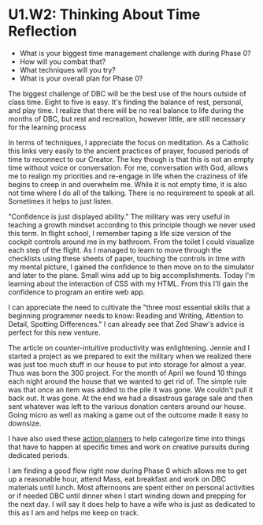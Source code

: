 # U1.W2: Thinking About Time Reflection

* What is your biggest time management challenge with during Phase 0? 
* How will you combat that? 
* What techniques will you try?
* What is your overall plan for Phase 0?

The biggest challenge of DBC will be the best use of the hours outside of class time.  Eight to five is easy.  It's finding the balance of rest, personal, and play time.  I realize that there will be no real balance to life during the months of DBC, but rest and recreation, however little, are still necessary for the learning process

In terms of techniques, I appreciate the focus on meditation.  As a Catholic this links very easily to the ancient practices of prayer, focused periods of time to reconnect to our Creator.  The key though is that this is not an empty time without voice or conversation.  For me, conversation with God, allows me to realign my priorities and re-engage in life when the craziness of life begins to creep in and overwhelm me.  While it is not empty time, it is also not time where I do all of the talking.  There is no requirement to speak at all.  Sometimes it helps to just listen.

"Confidence is just displayed ability."  The military was very useful in teaching a growth mindset according to this principle though we never used this term.  In flight school, I remember taping a life size version of the cockpit controls around me in my bathroom.  From the toilet I could visualize each step of the flight.  As I managed to learn to move through the checklists using these sheets of paper, touching the controls in time with my mental picture, I gained the confidence to then move on to the simulator and later to the plane.  Small wins add up to big accomplishments.  Today I'm learning about the interaction of CSS with my HTML.  From this I'll gain the confidence to program an entire web app.

I can appreciate the need to cultivate the "three most essential skills that a beginning programmer needs to know: Reading and Writing, Attention to Detail, Spotting Differences."  I can already see that Zed Shaw's advice is perfect for this new venture.

The article on counter-intuitive productivity was enlightening.  Jennie and I started a project as we prepared to exit the military when we realized there was just too much stuff in our house to put into storage for almost a year.  Thus was born the 300 project.  For the month of April we found 10 things each night around the house that we wanted to get rid of.  The simple rule was that once an item was added to the pile it was gone.  We couldn't pull it back out.  It was gone.  At the end we had a disastrous garage sale and then sent whatever was left to the various donation centers around our house.  Going micro as well as making a game out of the outcome made it easy to downsize.

I have also used these [action planners]("http://www.productiveflourishing.com/free-planners/") to help categorize time into things that have to happen at specific times and work on creative pursuits during dedicated periods.

I am finding a good flow right now during Phase 0 which allows me to get up a reasonable hour, attend Mass, eat breakfast and work on DBC materials until lunch.  Most afternoons are spent either on personal activities or if needed DBC until dinner when I start winding down and prepping for the next day.  I will say it does help to have a wife who is just as dedicated to this as I am and helps me keep on track.